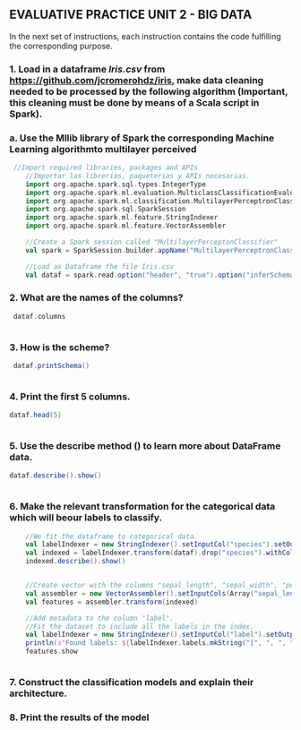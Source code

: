 
## EVALUATIVE PRACTICE UNIT 2 - BIG DATA

In the next set of instructions, each instruction contains the code fulfilling 
the corresponding purpose.

### 1. Load in a dataframe _Iris.csv_ from https://github.com/jcromerohdz/iris, make data cleaning needed to be processed by the following algorithm (Important, this cleaning must be done by means of a Scala script in Spark).
###  a. Use the Mllib library of Spark the corresponding Machine Learning algorithmto multilayer perceived

```scala
 //Import required libraries, packages and APIs
    //Importar las librerias, paqueterias y APIs necesarias.
    import org.apache.spark.sql.types.IntegerType
    import org.apache.spark.ml.evaluation.MulticlassClassificationEvaluator
    import org.apache.spark.ml.classification.MultilayerPerceptronClassifier
    import org.apache.spark.sql.SparkSession
    import org.apache.spark.ml.feature.StringIndexer 
    import org.apache.spark.ml.feature.VectorAssembler

    //Create a Spark session called "MultilayerPerceptonClassifier"
    val spark = SparkSession.builder.appName("MultilayerPerceptronClassifier").getOrCreate()

    //Load as Dataframe the file Iris.csv
    val dataf = spark.read.option("header", "true").option("inferSchema","true")csv("C:/Users/Admin/Documents/9no Semestre/Git hub profe/iris/iris.csv")
```

### 2. What are the names of the columns?

```scala
 dataf.columns
```
![]()

### 3. How is the scheme?

```scala
 dataf.printSchema()
```
![]()

### 4. Print the first 5 columns.

```scala
dataf.head(5)
```
![]()

### 5. Use the describe method () to learn more about DataFrame data.

```scala
dataf.describe().show()
```
![]()

### 6. Make the relevant transformation for the categorical data which will beour labels to classify.

```scala
    //We fit the dataframe to categorical data. 
    val labelIndexer = new StringIndexer().setInputCol("species").setOutputCol("indexedLabel").fit(dataf)
    val indexed = labelIndexer.transform(dataf).drop("species").withColumnRenamed("indexedLabel", "label")
    indexed.describe().show()
```
![]()

```scala
    //Create vector with the columns "sepal_length", "sepal_width", "petal_length", "petal_width"
    val assembler = new VectorAssembler().setInputCols(Array("sepal_length","sepal_width","petal_length","petal_width")).setOutputCol("features")
    val features = assembler.transform(indexed)

    //Add metadata to the column "label".
    //Fit the dataset to include all the labels in the index.
    val labelIndexer = new StringIndexer().setInputCol("label").setOutputCol("indexedLabel").fit(indexed)
    println(s"Found labels: ${labelIndexer.labels.mkString("[", ", ", "]")}")
    features.show
```
![]()

### 7. Construct the classification models and explain their architecture.

### 8. Print the results of the model







